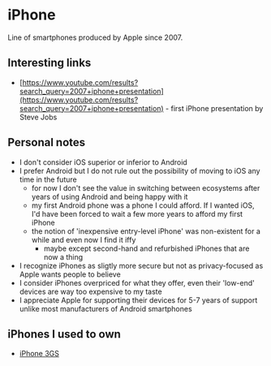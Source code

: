 # iPhone

Line of smartphones produced by Apple since 2007.

## Interesting links

- [https://www.youtube.com/results?search_query=2007+iphone+presentation](https://www.youtube.com/results?search_query=2007+iphone+presentation) - first iPhone presentation by Steve Jobs

## Personal notes

- I don't consider iOS superior or inferior to Android
- I prefer Android but I do not rule out the possibility of moving to iOS any time in the future
  - for now I don't see the value in switching between ecosystems after years of using Android and being happy with it
  - my first Android phone was a phone I could afford. If I wanted iOS, I'd have been forced to wait a few more years to afford my first iPhone
  - the notion of 'inexpensive entry-level iPhone' was non-existent for a while and even now I find it iffy
    - maybe except second-hand and refurbished iPhones that are now a thing  
- I recognize iPhones as sligtly more secure but not as privacy-focused as Apple wants people to believe
- I consider iPhones overpriced for what they offer, even their 'low-end' devices are way too expensive to my taste
- I appreciate Apple for supporting their devices for 5-7 years of support unlike most manufacturers of Android smartphones

## iPhones I used to own

- [iPhone 3GS](./3gs/)
